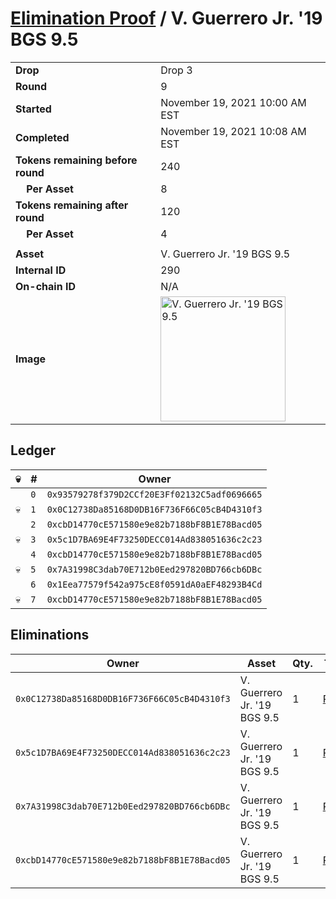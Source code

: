 # [Elimination Proof](./readme.md) / V. Guerrero Jr. &#039;19 BGS 9.5

|||
|---|---|
| **Drop** | Drop 3 |
| **Round** | 9 |
| **Started** | November 19, 2021 10:00 AM EST |
| **Completed** | November 19, 2021 10:08 AM EST |
| **Tokens remaining before round** | 240 |
| **&nbsp;&nbsp;&nbsp;&nbsp;Per Asset** | 8 |
| **Tokens remaining after round** | 120 |
| **&nbsp;&nbsp;&nbsp;&nbsp;Per Asset** | 4 |
| | |
| **Asset** | V. Guerrero Jr. &#039;19 BGS 9.5 |
| **Internal ID** | 290 |
| **On-chain ID** | N/A |
| **Image** | <img src="https://tcdn.blokpax.com/94d9199b-dc4a-4a96-8a49-a6f8eef9ddc1/22fdb57d910e6ecc3cb77b45c16f3a062230c7b794f5ba0de5333ecb1662f00e.jpg" height="200" alt="V. Guerrero Jr. &#039;19 BGS 9.5" /> |

## Ledger

| 💀 | # | Owner |
| --- | --- | --- |
|  | `0` | `0x93579278f379D2CCf20E3Ff02132C5adf0696665` |
| 💀 | `1` | `0x0C12738Da85168D0DB16F736F66C05cB4D4310f3` |
|  | `2` | `0xcbD14770cE571580e9e82b7188bF8B1E78Bacd05` |
| 💀 | `3` | `0x5c1D7BA69E4F73250DECC014Ad838051636c2c23` |
|  | `4` | `0xcbD14770cE571580e9e82b7188bF8B1E78Bacd05` |
| 💀 | `5` | `0x7A31998C3dab70E712b0Eed297820BD766cb6DBc` |
|  | `6` | `0x1Eea77579f542a975cE8f0591dA0aEF48293B4Cd` |
| 💀 | `7` | `0xcbD14770cE571580e9e82b7188bF8B1E78Bacd05` |


## Eliminations

| Owner | Asset | Qty. | Transaction |
| --- | --- | --- | --- |
| `0x0C12738Da85168D0DB16F736F66C05cB4D4310f3` | V. Guerrero Jr. '19 BGS 9.5 | 1 | [Polygonscan](https://polygonscan.com/tx/0xcaaa799bc227c52889fef1778975e9c8a5bf87abc0cdaf251f2b9a1536c7c060) |
| `0x5c1D7BA69E4F73250DECC014Ad838051636c2c23` | V. Guerrero Jr. '19 BGS 9.5 | 1 | [Polygonscan](https://polygonscan.com/tx/0x7bf7eaec1c7c2905cbf0fd09536122ef9e48adfe01b5e43bd42aca656d72f72e) |
| `0x7A31998C3dab70E712b0Eed297820BD766cb6DBc` | V. Guerrero Jr. '19 BGS 9.5 | 1 | [Polygonscan](https://polygonscan.com/tx/0xa87a5740d4dfe47c3c605c8c747bc9f598cf4d975cb87f783f96fe199e397e7f) |
| `0xcbD14770cE571580e9e82b7188bF8B1E78Bacd05` | V. Guerrero Jr. '19 BGS 9.5 | 1 | [Polygonscan](https://polygonscan.com/tx/0xf03b83e52dc1609a6de816d89de9ce3274c77afb998eab683c007de883638516) |
